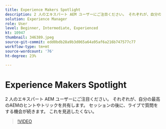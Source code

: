 ```yaml
---
title: Experience Makers Spotlight
description: 2 人のエキスパート AEM ユーザーにご注目ください。 それぞれが、自分の最高のAEMのヒントやトリックを共有します。 セッションの後に、ライブで質問をする機会が続きます。  これを見逃したくない。
solution: Experience Manager
role: User
level: Beginner, Intermediate, Experienced
kt: 10947
thumbnail: 346389.jpeg
source-git-commit: edd0bdb28a9b3d065a64a95af6a216b747577c77
workflow-type: tm+mt
source-wordcount: '76'
ht-degree: 23%

---
```


# Experience Makers Spotlight

2 人のエキスパート AEM ユーザーにご注目ください。 それぞれが、自分の最高のAEMのヒントやトリックを共有します。 セッションの後に、ライブで質問をする機会が続きます。  これを見逃したくない。

>[!VIDEO](https://video.tv.adobe.com/v/346389/?quality=12&learn=on)
